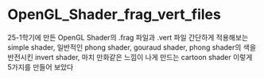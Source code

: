 # OpenGL_Shader_frag_vert_files
25-1학기에 만든 OpenGL Shader의 .frag 파일과 .vert 파일
간단하게 적용해보는 simple shader,
일반적인 phong shader, gouraud shader,
phong shader의 색을 반전시킨 invert shader,
마치 만화같은 느낌이 나게 만드는 cartoon shader
이렇게 5가지를 만들어 보았다
